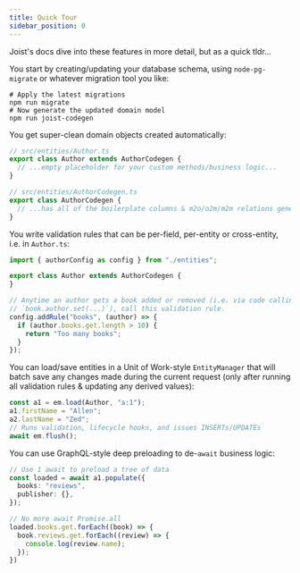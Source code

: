 ```yaml
---
title: Quick Tour
sidebar_position: 0
---
```


Joist's docs dive into these features in more detail, but as a quick tldr...

You start by creating/updating your database schema, using `node-pg-migrate` or whatever migration tool you like:

```shell
# Apply the latest migrations
npm run migrate
# Now generate the updated domain model
npm run joist-codegen
```

You get super-clean domain objects created automatically:

```typescript
// src/entities/Author.ts
export class Author extends AuthorCodegen {
  // ...empty placeholder for your custom methods/business logic...
}

// src/entities/AuthorCodegen.ts
export class AuthorCodegen {
  // ...has all of the boilerplate columns & m2o/o2m/m2m relations generated for you...
}
```

You write validation rules that can be per-field, per-entity or cross-entity, i.e. in `Author.ts`:

```typescript
import { authorConfig as config } from "./entities";

export class Author extends AuthorCodegen {
}

// Anytime an author gets a book added or removed (i.e. via code calling
// `book.author.set(...)`), call this validation rule.
config.addRule("books", (author) => {
  if (author.books.get.length > 10) {
    return "Too many books";
  }
});
```

You can load/save entities in a Unit of Work-style `EntityManager` that will batch save any changes made during the current request (only after running all validation rules & updating any derived values):

```typescript
const a1 = em.load(Author, "a:1");
a1.firstName = "Allen";
a2.lastName = "Zed";
// Runs validation, lifecycle hooks, and issues INSERTs/UPDATEs
await em.flush();
```

You can use GraphQL-style deep preloading to de-`await` business logic:

```typescript
// Use 1 await to preload a tree of data
const loaded = await a1.populate({
  books: "reviews",
  publisher: {},
});

// No more await Promise.all
loaded.books.get.forEach((book) => {
  book.reviews.get.forEach((review) => {
    console.log(review.name);
  });
})
```

